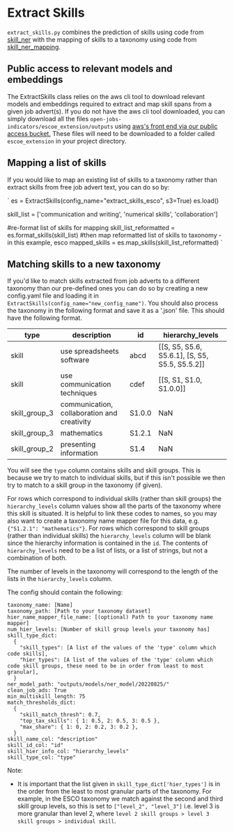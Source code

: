 # Extract Skills

`extract_skills.py` combines the prediction of skills using code from [skill_ner](https://github.com/nestauk/ojd_daps_skills/tree/dev/ojd_daps_skills/pipeline/skill_ner) with the mapping of skills to a taxonomy using code from [skill_ner_mapping](https://github.com/nestauk/ojd_daps_skills/tree/dev/ojd_daps_skills/pipeline/skill_ner_mapping).

## Public access to relevant models and embeddings

The ExtractSkills class relies on the aws cli tool to download relevant models and embeddings required to extract and map skill spans from a given job advert(s). If you do not have the aws cli tool downloaded, you can simply download all the files `open-jobs-indicators/escoe_extension/outputs` using [aws's front end via our public access bucket.](https://s3.console.aws.amazon.com/s3/buckets/open-jobs-indicators?region=eu-west-1&prefix=escoe_extension/&showversions=false) These files will need to be downloaded to a folder called `escoe_extension` in your project directory.

## Mapping a list of skills

If you would like to map an existing list of skills to a taxonomy rather than extract skills from free job advert text, you can do so by:

`
es = ExtractSkills(config_name="extract_skills_esco", s3=True)
es.load()

skill_list = ['communication and writing', 'numerical skills', 'collaboration']

#re-format list of skills for mapping
skill_list_reformatted = es.format_skills(skill_list)
#then map reformatted list of skills to taxonomy - in this example, esco
mapped_skills = es.map_skills(skill_list_reformatted)
`

## Matching skills to a new taxonomy

If you'd like to match skills extracted from job adverts to a different taxonomy than our pre-defined ones you can do so by creating a new config.yaml file and loading it in `ExtractSkills(config_name="new_config_name")`. You should also process the taxonomy in the following format and save it as a '.json' file. This should have the following format.

| type          | description                                 | id     | hierarchy_levels                               |
| ------------- | ------------------------------------------- | ------ | ---------------------------------------------- |
| skill         | use spreadsheets software                   | abcd   | [[S, S5, S5.6, S5.6.1], [S, S5, S5.5, S5.5.2]] |
| skill         | use communication techniques                | cdef   | [[S, S1, S1.0, S1.0.0]]                        |
| skill_group_3 | communication, collaboration and creativity | S1.0.0 | NaN                                            |
| skill_group_3 | mathematics                                 | S1.2.1 | NaN                                            |
| skill_group_2 | presenting information                      | S1.4   | NaN                                            |

You will see the `type` column contains skills and skill groups. This is because we try to match to individual skills, but if this isn't possible we then try to match to a skill group in the taxonomy (if given).

For rows which correspond to individual skills (rather than skill groups) the `hierarchy_levels` column values show all the parts of the taxonomy where this skill is situated. It is helpful to link these codes to names, so you may also want to create a taxonomy name mapper file for this data, e.g. `{"S1.2.1": "mathematics"}`. For rows which correspond to skill groups (rather than individual skills) the `hierarchy_levels` column will be blank since the hierarchy information is contained in the `id`. The contents of `hierarchy_levels` need to be a list of lists, or a list of strings, but not a combination of both.

The number of levels in the taxonomy will correspond to the length of the lists in the `hierarchy_levels` column.

The config should contain the following:

```
taxonomy_name: [Name]
taxonomy_path: [Path to your taxonomy dataset]
hier_name_mapper_file_name: [(optional) Path to your taxonomy name mapper]
num_hier_levels: [Number of skill group levels your taxonomy has]
skill_type_dict:
  {
    "skill_types": [A list of the values of the 'type' column which code skills],
    "hier_types": [A list of the values of the 'type' column which code skill groups, these need to be in order from least to most granular],
  }
ner_model_path: "outputs/models/ner_model/20220825/"
clean_job_ads: True
min_multiskill_length: 75
match_thresholds_dict:
  {
    "skill_match_thresh": 0.7,
    "top_tax_skills": { 1: 0.5, 2: 0.5, 3: 0.5 },
    "max_share": { 1: 0, 2: 0.2, 3: 0.2 },
  }
skill_name_col: "description"
skill_id_col: "id"
skill_hier_info_col: "hierarchy_levels"
skill_type_col: "type"
```

Note:

- It is important that the list given in `skill_type_dict['hier_types']` is in the order from the least to most granular parts of the taxonomy. For example, in the ESCO taxonomy we match against the second and third skill group levels, so this is set to `["level_2", "level_3"]` i.e. level 3 is more granular than level 2, where `level 2 skill groups > level 3 skill groups > individual skill`.
